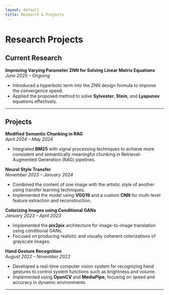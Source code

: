 ```yaml
---
layout: default
title: Research & Projects
---
```


# Research Projects

## Current Research

**Improving Varying Parameter ZNN for Solving Linear Matrix Equations**  
*June 2025 – Ongoing*  
- Introduced a hyperbolic term into the ZNN design formula to improve the convergence speed.  
- Applied the proposed method to solve **Sylvester**, **Stein**, and **Lyapunov** equations effectively.  

---

## Projects

**Modified Semantic Chunking in RAG**  
*April 2024 – May 2024*  
- Integrated **BM25** with signal processing techniques to achieve more consistent and semantically meaningful chunking in Retrieval-Augmented Generation (RAG) pipelines.

**Neural Style Transfer**  
*November 2023 – January 2024*  
- Combined the content of one image with the artistic style of another using transfer learning techniques.  
- Implemented the model using **VGG19** and a custom **CNN** for multi-level feature extraction and reconstruction.

**Colorizing Images using Conditional GANs**  
*January 2023 – April 2023*  
- Implemented the **pix2pix** architecture for image-to-image translation using conditional GANs.  
- Focused on producing realistic and visually coherent colorizations of grayscale images.

**Hand Gesture Recognition**  
*August 2022 – November 2022*  
- Developed a real-time computer vision system for recognizing hand gestures to control system functions such as brightness and volume.  
- Implemented using **OpenCV** and **MediaPipe**, focusing on speed and accuracy in dynamic environments.

---
